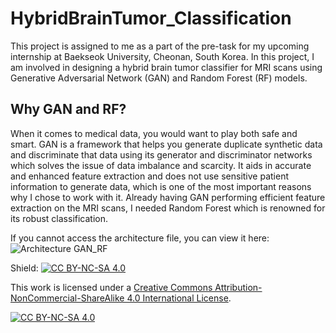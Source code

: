 # HybridBrainTumor_Classification
This project is assigned to me as a part of the pre-task for my upcoming internship at Baekseok University, Cheonan, South Korea. In this project, I am involved in designing a hybrid brain tumor classifier for MRI scans using Generative Adversarial Network (GAN) and Random Forest (RF) models.
## Why GAN and RF?
When it comes to medical data, you would want to play both safe and smart.  GAN is a framework that helps you generate duplicate synthetic data and discriminate that data using its generator and discriminator networks which solves the issue of data imbalance and scarcity. It aids in accurate and enhanced feature extraction and does not use sensitive patient information to generate data, which is one of the most important reasons why I chose to work with it. Already having GAN performing efficient feature extraction on the MRI scans, I needed Random Forest which is renowned for its robust classification. 

If you cannot access the architecture file, you can view it here:
![Architecture GAN_RF](https://github.com/mansheelagarwal/HybridBrainTumorClassification/assets/76102724/98f60d41-2dcc-4d31-a3a5-473859b10f18)

Shield: [![CC BY-NC-SA 4.0][cc-by-nc-sa-shield]][cc-by-nc-sa]

This work is licensed under a
[Creative Commons Attribution-NonCommercial-ShareAlike 4.0 International License][cc-by-nc-sa].

[![CC BY-NC-SA 4.0][cc-by-nc-sa-image]][cc-by-nc-sa]

[cc-by-nc-sa]: http://creativecommons.org/licenses/by-nc-sa/4.0/
[cc-by-nc-sa-image]: https://licensebuttons.net/l/by-nc-sa/4.0/88x31.png
[cc-by-nc-sa-shield]: https://img.shields.io/badge/License-CC%20BY--NC--SA%204.0-lightgrey.svg
